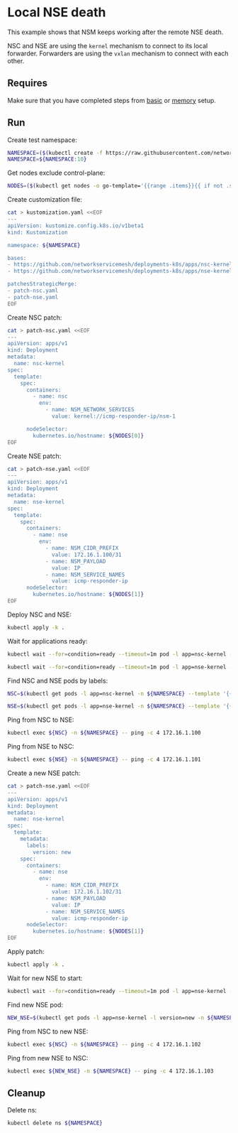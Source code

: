# Local NSE death

This example shows that NSM keeps working after the remote NSE death.

NSC and NSE are using the `kernel` mechanism to connect to its local forwarder.
Forwarders are using the `vxlan` mechanism to connect with each other.

## Requires

Make sure that you have completed steps from [basic](../../basic) or [memory](../../memory) setup.

## Run

Create test namespace:
```bash
NAMESPACE=($(kubectl create -f https://raw.githubusercontent.com/networkservicemesh/deployments-k8s/484bf9d4385b02fdcfe4067f71e43f44c3248907/examples/heal/namespace.yaml)[0])
NAMESPACE=${NAMESPACE:10}
```

Get nodes exclude control-plane:
```bash
NODES=($(kubectl get nodes -o go-template='{{range .items}}{{ if not .spec.taints  }}{{index .metadata.labels "kubernetes.io/hostname"}} {{end}}{{end}}'))
```

Create customization file:
```bash
cat > kustomization.yaml <<EOF
---
apiVersion: kustomize.config.k8s.io/v1beta1
kind: Kustomization

namespace: ${NAMESPACE}

bases:
- https://github.com/networkservicemesh/deployments-k8s/apps/nsc-kernel?ref=484bf9d4385b02fdcfe4067f71e43f44c3248907
- https://github.com/networkservicemesh/deployments-k8s/apps/nse-kernel?ref=484bf9d4385b02fdcfe4067f71e43f44c3248907

patchesStrategicMerge:
- patch-nsc.yaml
- patch-nse.yaml
EOF
```

Create NSC patch:
```bash
cat > patch-nsc.yaml <<EOF
---
apiVersion: apps/v1
kind: Deployment
metadata:
  name: nsc-kernel
spec:
  template:
    spec:
      containers:
        - name: nsc
          env:
            - name: NSM_NETWORK_SERVICES
              value: kernel://icmp-responder-ip/nsm-1

      nodeSelector:
        kubernetes.io/hostname: ${NODES[0]}
EOF

```
Create NSE patch:
```bash
cat > patch-nse.yaml <<EOF
---
apiVersion: apps/v1
kind: Deployment
metadata:
  name: nse-kernel
spec:
  template:
    spec:
      containers:
        - name: nse
          env:
            - name: NSM_CIDR_PREFIX
              value: 172.16.1.100/31
            - name: NSM_PAYLOAD
              value: IP
            - name: NSM_SERVICE_NAMES
              value: icmp-responder-ip
      nodeSelector:
        kubernetes.io/hostname: ${NODES[1]}
EOF
```

Deploy NSC and NSE:
```bash
kubectl apply -k .
```

Wait for applications ready:
```bash
kubectl wait --for=condition=ready --timeout=1m pod -l app=nsc-kernel -n ${NAMESPACE}
```
```bash
kubectl wait --for=condition=ready --timeout=1m pod -l app=nse-kernel -n ${NAMESPACE}
```

Find NSC and NSE pods by labels:
```bash
NSC=$(kubectl get pods -l app=nsc-kernel -n ${NAMESPACE} --template '{{range .items}}{{.metadata.name}}{{"\n"}}{{end}}')
```
```bash
NSE=$(kubectl get pods -l app=nse-kernel -n ${NAMESPACE} --template '{{range .items}}{{.metadata.name}}{{"\n"}}{{end}}')
```

Ping from NSC to NSE:
```bash
kubectl exec ${NSC} -n ${NAMESPACE} -- ping -c 4 172.16.1.100
```

Ping from NSE to NSC:
```bash
kubectl exec ${NSE} -n ${NAMESPACE} -- ping -c 4 172.16.1.101
```

Create a new NSE patch:
```bash
cat > patch-nse.yaml <<EOF
---
apiVersion: apps/v1
kind: Deployment
metadata:
  name: nse-kernel
spec:
  template:
    metadata:
      labels:
        version: new
    spec:
      containers:
        - name: nse
          env:
            - name: NSM_CIDR_PREFIX
              value: 172.16.1.102/31
            - name: NSM_PAYLOAD
              value: IP
            - name: NSM_SERVICE_NAMES
              value: icmp-responder-ip
      nodeSelector:
        kubernetes.io/hostname: ${NODES[1]}
EOF
```

Apply patch:
```bash
kubectl apply -k .
```

Wait for new NSE to start:
```bash
kubectl wait --for=condition=ready --timeout=1m pod -l app=nse-kernel -l version=new -n ${NAMESPACE}
```

Find new NSE pod:
```bash
NEW_NSE=$(kubectl get pods -l app=nse-kernel -l version=new -n ${NAMESPACE} --template '{{range .items}}{{.metadata.name}}{{"\n"}}{{end}}')
```

Ping from NSC to new NSE:
```bash
kubectl exec ${NSC} -n ${NAMESPACE} -- ping -c 4 172.16.1.102
```

Ping from new NSE to NSC:
```bash
kubectl exec ${NEW_NSE} -n ${NAMESPACE} -- ping -c 4 172.16.1.103
```

## Cleanup

Delete ns:
```bash
kubectl delete ns ${NAMESPACE}
```
